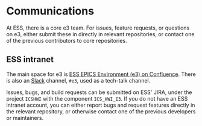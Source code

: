 # Communications

At ESS, there is a core e3 team. For issues, feature requests, or questions on e3, either submit these in directly in relevant repositories, or contact one of the previous contributors to core repositories.

## ESS intranet

The main space for e3 is [ESS EPICS Environment (e3) on Confluence](https://confluence.esss.lu.se/display/e3). There is also an [Slack](https://ess-eric.slack.com) channel, `#e3`, used as a tech-talk channel.

Issues, bugs, and build requests can be submitted on ESS' JIRA, under the project `ICSHWI` with the component `ICS_HWI_E3`. If you do not have an ESS intranet account, you can either report bugs and request features directly in the relevant repository, or otherwise contact one of the previous developers or maintainers.
